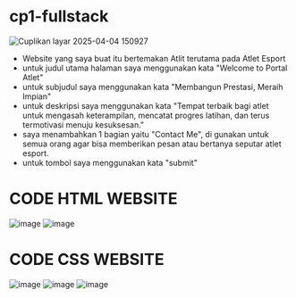 # cp1-fullstack

![Cuplikan layar 2025-04-04 150927](https://github.com/user-attachments/assets/5513e497-948d-45c8-be91-8f5f6c820974)

- Website yang saya buat itu bertemakan Atlit terutama pada Atlet Esport
- untuk judul utama halaman saya menggunakan kata "Welcome to Portal Atlet"
- untuk subjudul saya menggunakan kata "Membangun Prestasi, Meraih Impian"
- untuk deskripsi saya menggunakan kata "Tempat terbaik bagi atlet untuk mengasah keterampilan, mencatat progres latihan, dan terus termotivasi menuju kesuksesan."
- saya menambahkan 1 bagian yaitu "Contact Me", di gunakan untuk semua orang agar bisa memberikan pesan atau bertanya seputar atlet esport.
- untuk tombol saya menggunakan kata "submit"

# CODE HTML WEBSITE
![image](https://github.com/user-attachments/assets/3e0182b3-6ca0-4b2c-ba7b-a61e59d2b4c2)
![image](https://github.com/user-attachments/assets/9ac3e8c8-c4b5-47cb-8349-ecb23d0c26e8)

# CODE CSS WEBSITE
![image](https://github.com/user-attachments/assets/32d8806f-8fff-40e5-88b7-dccd171dfc83)
![image](https://github.com/user-attachments/assets/9aaa3e45-023c-4b5f-808f-ae7727fbea7c)
![image](https://github.com/user-attachments/assets/6426f1df-1ddb-4a5b-89cc-ef2d8d33619f)
